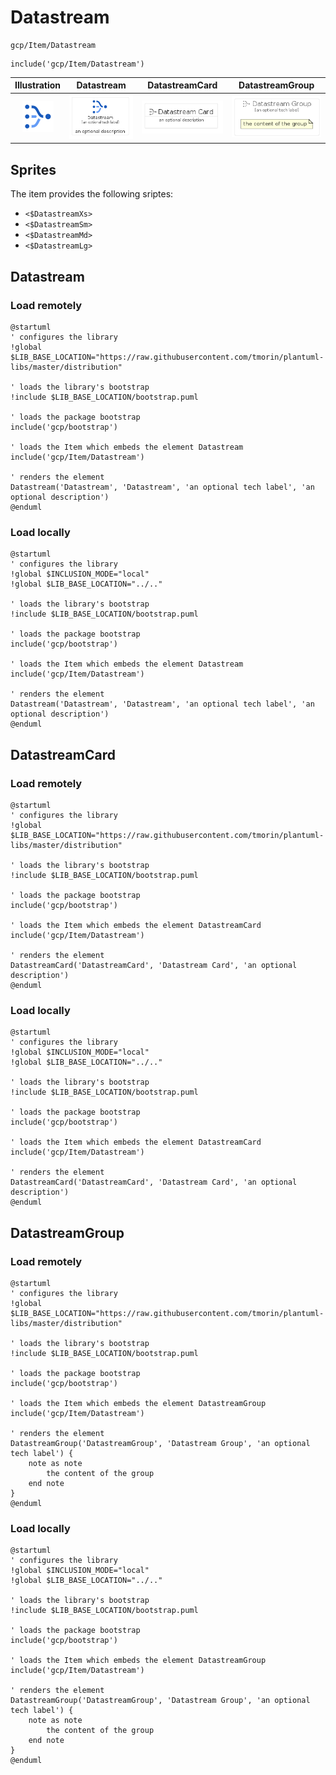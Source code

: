 # Datastream


```text
gcp/Item/Datastream
```

```text
include('gcp/Item/Datastream')
```



| Illustration | Datastream | DatastreamCard | DatastreamGroup |
| :---: | :---: | :---: | :---: |
| ![illustration for Illustration](../../gcp/Item/Datastream.png) | ![illustration for Datastream](../../gcp/Item/Datastream.Local.png) | ![illustration for DatastreamCard](../../gcp/Item/DatastreamCard.Local.png) | ![illustration for DatastreamGroup](../../gcp/Item/DatastreamGroup.Local.png) |



## Sprites
The item provides the following sriptes:

- `<$DatastreamXs>`
- `<$DatastreamSm>`
- `<$DatastreamMd>`
- `<$DatastreamLg>`





## Datastream

### Load remotely
```plantuml
@startuml
' configures the library
!global $LIB_BASE_LOCATION="https://raw.githubusercontent.com/tmorin/plantuml-libs/master/distribution"

' loads the library's bootstrap
!include $LIB_BASE_LOCATION/bootstrap.puml

' loads the package bootstrap
include('gcp/bootstrap')

' loads the Item which embeds the element Datastream
include('gcp/Item/Datastream')

' renders the element
Datastream('Datastream', 'Datastream', 'an optional tech label', 'an optional description')
@enduml
```

### Load locally
```plantuml
@startuml
' configures the library
!global $INCLUSION_MODE="local"
!global $LIB_BASE_LOCATION="../.."

' loads the library's bootstrap
!include $LIB_BASE_LOCATION/bootstrap.puml

' loads the package bootstrap
include('gcp/bootstrap')

' loads the Item which embeds the element Datastream
include('gcp/Item/Datastream')

' renders the element
Datastream('Datastream', 'Datastream', 'an optional tech label', 'an optional description')
@enduml
```

## DatastreamCard

### Load remotely
```plantuml
@startuml
' configures the library
!global $LIB_BASE_LOCATION="https://raw.githubusercontent.com/tmorin/plantuml-libs/master/distribution"

' loads the library's bootstrap
!include $LIB_BASE_LOCATION/bootstrap.puml

' loads the package bootstrap
include('gcp/bootstrap')

' loads the Item which embeds the element DatastreamCard
include('gcp/Item/Datastream')

' renders the element
DatastreamCard('DatastreamCard', 'Datastream Card', 'an optional description')
@enduml
```

### Load locally
```plantuml
@startuml
' configures the library
!global $INCLUSION_MODE="local"
!global $LIB_BASE_LOCATION="../.."

' loads the library's bootstrap
!include $LIB_BASE_LOCATION/bootstrap.puml

' loads the package bootstrap
include('gcp/bootstrap')

' loads the Item which embeds the element DatastreamCard
include('gcp/Item/Datastream')

' renders the element
DatastreamCard('DatastreamCard', 'Datastream Card', 'an optional description')
@enduml
```

## DatastreamGroup

### Load remotely
```plantuml
@startuml
' configures the library
!global $LIB_BASE_LOCATION="https://raw.githubusercontent.com/tmorin/plantuml-libs/master/distribution"

' loads the library's bootstrap
!include $LIB_BASE_LOCATION/bootstrap.puml

' loads the package bootstrap
include('gcp/bootstrap')

' loads the Item which embeds the element DatastreamGroup
include('gcp/Item/Datastream')

' renders the element
DatastreamGroup('DatastreamGroup', 'Datastream Group', 'an optional tech label') {
    note as note
        the content of the group
    end note
}
@enduml
```

### Load locally
```plantuml
@startuml
' configures the library
!global $INCLUSION_MODE="local"
!global $LIB_BASE_LOCATION="../.."

' loads the library's bootstrap
!include $LIB_BASE_LOCATION/bootstrap.puml

' loads the package bootstrap
include('gcp/bootstrap')

' loads the Item which embeds the element DatastreamGroup
include('gcp/Item/Datastream')

' renders the element
DatastreamGroup('DatastreamGroup', 'Datastream Group', 'an optional tech label') {
    note as note
        the content of the group
    end note
}
@enduml
```

